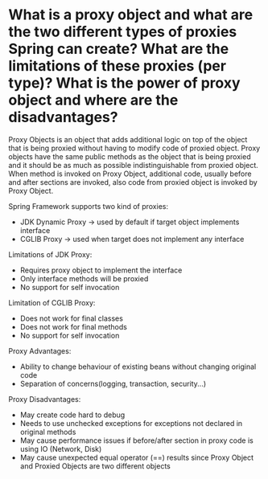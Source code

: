 # What is a proxy object and what are the two different types of proxies Spring can create? What are the limitations of these proxies (per type)? What is the power of proxy object and where are the disadvantages?
Proxy Objects is an object that adds additional logic on top of the object that is being proxied without having to modify 
code of proxied object. Proxy objects have the same public methods as the object that is being proxied and it should be as 
much as possible indistinguishable from proxied object. When method is invoked on Proxy Object, additional code, usually
before and after sections are invoked, also code from proxied object is invoked by Proxy Object.

Spring Framework supports two kind of proxies:
- JDK Dynamic Proxy -> used by default if target object implements interface
- CGLIB Proxy -> used when target does not implement any interface

Limitations of JDK Proxy:
- Requires proxy object to implement the interface
- Only interface methods will be proxied
- No support for self invocation

Limitation of CGLIB Proxy:
- Does not work for final classes
- Does not work for final methods
- No support for self invocation

Proxy Advantages:
- Ability to change behaviour of existing beans without changing original code
- Separation of concerns(logging, transaction, security...)


Proxy Disadvantages:
- May create code hard to debug
- Needs to use unchecked exceptions for exceptions not declared in original methods
- May cause performance issues if before/after section in proxy code is using IO (Network, Disk)
- May cause unexpected equal operator (==) results since Proxy Object and Proxied Objects are two different objects